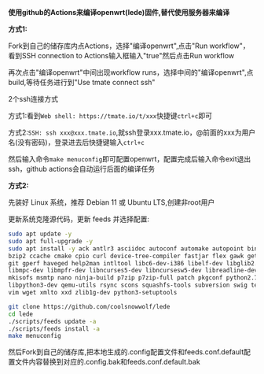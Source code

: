 **使用github的Actions来编译openwrt(lede)固件,替代使用服务器来编译**

**方式1:**

Fork到自己的储存库内点Actions，选择"编译openwrt",点击"Run workflow"，看到SSH connection to Actions输入框输入"true"然后点击Run workflow

再次点击"编译openwrt"中间出现workflow runs，选择中间的"编译openwrt",点build,等待任务进行到"Use tmate connect ssh"

2个ssh连接方式

方式1:看到```Web shell: https://tmate.io/t/xxx```快捷键```ctrl+c```即可

方式2:```SSH: ssh xxx@xxx.tmate.io```,就ssh登录xxx.tmate.io，@前面的xxx为用户名(没有密码)，登录进去后快捷键输入```ctrl+c```

然后输入命令``` make menuconfig ```即可配置openwrt，配置完成后输入命令exit退出ssh，github actions会自动运行后面的编译任务


**方式2:**

先装好 Linux 系统，推荐 Debian 11 或 Ubuntu LTS,创建非root用户

更新系统克隆源代码，更新 feeds 并选择配置:

   ```bash
   sudo apt update -y
   sudo apt full-upgrade -y
   sudo apt install -y ack antlr3 asciidoc autoconf automake autopoint binutils bison build-essential \
   bzip2 ccache cmake cpio curl device-tree-compiler fastjar flex gawk gettext gcc-multilib g++-multilib \
   git gperf haveged help2man intltool libc6-dev-i386 libelf-dev libglib2.0-dev libgmp3-dev libltdl-dev \
   libmpc-dev libmpfr-dev libncurses5-dev libncursesw5-dev libreadline-dev libssl-dev libtool lrzsz \
   mkisofs msmtp nano ninja-build p7zip p7zip-full patch pkgconf python2.7 python3 python3-pyelftools \
   libpython3-dev qemu-utils rsync scons squashfs-tools subversion swig texinfo uglifyjs upx-ucl unzip \
   vim wget xmlto xxd zlib1g-dev python3-setuptools
   
   git clone https://github.com/coolsnowwolf/lede
   cd lede
   ./scripts/feeds update -a
   ./scripts/feeds install -a
   make menuconfig
   ```
然后Fork到自己的储存库,把本地生成的.config配置文件和feeds.conf.default配置文件内容替换到对应的.config.bak和feeds.conf.default.bak
